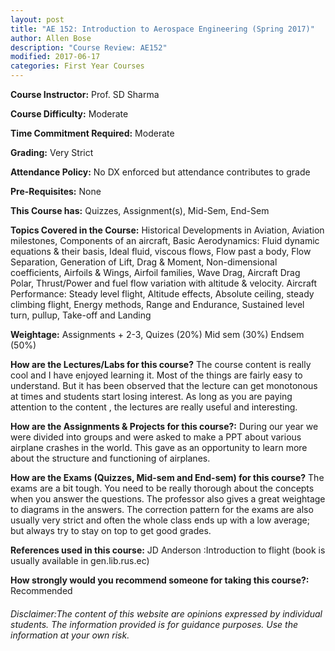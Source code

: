 ```yaml
---
layout: post
title: "AE 152: Introduction to Aerospace Engineering (Spring 2017)"
author: Allen Bose
description: "Course Review: AE152"
modified: 2017-06-17
categories: First Year Courses
---
```


**Course Instructor:** Prof. SD Sharma

**Course Difficulty:** Moderate

**Time Commitment Required:** Moderate

**Grading:** Very Strict

**Attendance Policy:** No DX enforced but attendance contributes to grade

**Pre-Requisites:** None

**This Course has:** Quizzes, Assignment(s), Mid-Sem, End-Sem

**Topics Covered in the Course:**
Historical Developments in Aviation, Aviation milestones, Components of an aircraft, Basic Aerodynamics: Fluid dynamic equations & their basis, Ideal fluid, viscous flows, Flow past a body, Flow Separation, Generation of Lift, Drag & Moment, Non-dimensional coefficients, Airfoils & Wings, Airfoil families, Wave Drag, Aircraft Drag Polar, Thrust/Power and fuel flow variation with altitude & velocity. Aircraft Performance: Steady level flight, Altitude effects, Absolute ceiling, steady climbing flight, Energy methods, Range and Endurance, Sustained level turn, pullup, Take-off and Landing

**Weightage:**
Assignments +   2-3, Quizes    (20%)
Mid sem (30%)
Endsem (50%)

**How are the Lectures/Labs for this course?**
The course content is really cool and I have enjoyed learning it. Most of the things are fairly easy to understand. But it has been observed that the lecture can get monotonous at times and students  start losing interest. As long as you are paying attention to the content , the lectures are really useful and interesting.

**How are the Assignments & Projects for this course?:**
During our year we were divided into groups and were asked to make a PPT about various airplane crashes in the world. This gave as an opportunity to learn more about the structure and functioning of airplanes. 

**How are the Exams (Quizzes, Mid-sem and End-sem) for this course?**
The exams are a bit tough. You need to be really thorough about the concepts when you answer the questions. The professor also gives a great weightage to diagrams in the answers. The correction pattern for the exams are also usually very strict and often the whole class ends up with a low average; but always try to stay on top to get good grades.

**References used in this course:**
JD Anderson :Introduction to flight
(book is usually available in gen.lib.rus.ec)

**How strongly would you recommend someone for taking this course?:**
Recommended

###### Disclaimer:The content of this website are opinions expressed by individual students. The information provided is for guidance purposes. Use the information at your own risk.
